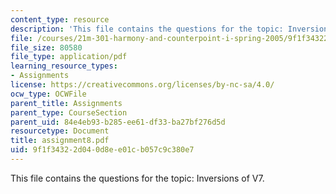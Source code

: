 ```yaml
---
content_type: resource
description: 'This file contains the questions for the topic: Inversions of V7.'
file: /courses/21m-301-harmony-and-counterpoint-i-spring-2005/9f1f34322d040d8ee01cb057c9c380e7_assignment8.pdf
file_size: 80580
file_type: application/pdf
learning_resource_types:
- Assignments
license: https://creativecommons.org/licenses/by-nc-sa/4.0/
ocw_type: OCWFile
parent_title: Assignments
parent_type: CourseSection
parent_uid: 84e4eb93-b285-ee61-df33-ba27bf276d5d
resourcetype: Document
title: assignment8.pdf
uid: 9f1f3432-2d04-0d8e-e01c-b057c9c380e7
---
```

This file contains the questions for the topic: Inversions of V7.